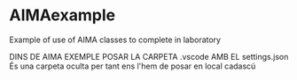# AIMAexample
Example of use of AIMA classes to complete in laboratory

DINS DE AIMA EXEMPLE POSAR LA CARPETA .vscode AMB EL settings.json
És una carpeta oculta per tant ens l'hem de posar en local cadascú
